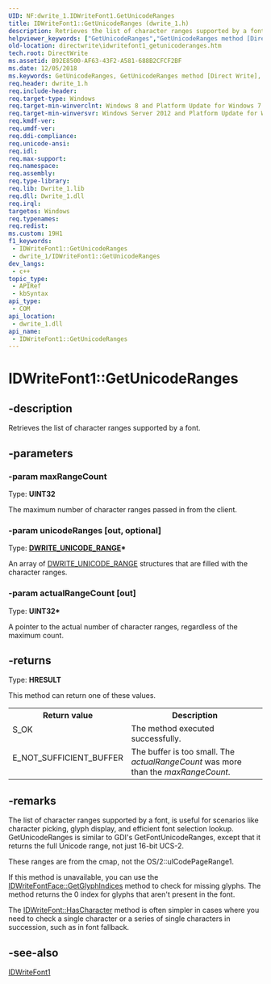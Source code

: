 ```yaml
---
UID: NF:dwrite_1.IDWriteFont1.GetUnicodeRanges
title: IDWriteFont1::GetUnicodeRanges (dwrite_1.h)
description: Retrieves the list of character ranges supported by a font.
helpviewer_keywords: ["GetUnicodeRanges","GetUnicodeRanges method [Direct Write]","GetUnicodeRanges method [Direct Write]","IDWriteFont1 interface","IDWriteFont1 interface [Direct Write]","GetUnicodeRanges method","IDWriteFont1.GetUnicodeRanges","IDWriteFont1::GetUnicodeRanges","directwrite.idwritefont1_getunicoderanges","dwrite_1/IDWriteFont1::GetUnicodeRanges"]
old-location: directwrite\idwritefont1_getunicoderanges.htm
tech.root: DirectWrite
ms.assetid: B92E8500-AF63-43F2-A581-688B2CFCF2BF
ms.date: 12/05/2018
ms.keywords: GetUnicodeRanges, GetUnicodeRanges method [Direct Write], GetUnicodeRanges method [Direct Write],IDWriteFont1 interface, IDWriteFont1 interface [Direct Write],GetUnicodeRanges method, IDWriteFont1.GetUnicodeRanges, IDWriteFont1::GetUnicodeRanges, directwrite.idwritefont1_getunicoderanges, dwrite_1/IDWriteFont1::GetUnicodeRanges
req.header: dwrite_1.h
req.include-header: 
req.target-type: Windows
req.target-min-winverclnt: Windows 8 and Platform Update for Windows 7 [desktop apps \| UWP apps]
req.target-min-winversvr: Windows Server 2012 and Platform Update for Windows Server 2008 R2 [desktop apps \| UWP apps]
req.kmdf-ver: 
req.umdf-ver: 
req.ddi-compliance: 
req.unicode-ansi: 
req.idl: 
req.max-support: 
req.namespace: 
req.assembly: 
req.type-library: 
req.lib: Dwrite_1.lib
req.dll: Dwrite_1.dll
req.irql: 
targetos: Windows
req.typenames: 
req.redist: 
ms.custom: 19H1
f1_keywords:
 - IDWriteFont1::GetUnicodeRanges
 - dwrite_1/IDWriteFont1::GetUnicodeRanges
dev_langs:
 - c++
topic_type:
 - APIRef
 - kbSyntax
api_type:
 - COM
api_location:
 - dwrite_1.dll
api_name:
 - IDWriteFont1::GetUnicodeRanges
---
```


# IDWriteFont1::GetUnicodeRanges


## -description

Retrieves the list of character ranges supported by a font.

## -parameters

### -param maxRangeCount

Type: <b>UINT32</b>

The maximum number of character ranges passed
    in from the client.

### -param unicodeRanges [out, optional]

Type: <b><a href="/windows/win32/api/dwrite_1/ns-dwrite_1-dwrite_unicode_range">DWRITE_UNICODE_RANGE</a>*</b>

An array of <a href="/windows/win32/api/dwrite_1/ns-dwrite_1-dwrite_unicode_range">DWRITE_UNICODE_RANGE</a> structures that are filled with the character ranges.

### -param actualRangeCount [out]

Type: <b>UINT32*</b>

A pointer to the actual number of character ranges,
    regardless of the maximum count.

## -returns

Type: <b>HRESULT</b>

This method can return one of these values.

<table>
<tr>
<th>Return value</th>
<th>Description</th>
</tr>
<tr>
<td width="40%">
<dl>
<dt>S_OK</dt>
</dl>
</td>
<td width="60%">
The method executed successfully.

</td>
</tr>
<tr>
<td width="40%">
<dl>
<dt>E_NOT_SUFFICIENT_BUFFER</dt>
</dl>
</td>
<td width="60%">
The buffer is too small.  The <i>actualRangeCount</i> was more than the <i>maxRangeCount</i>.

</td>
</tr>
</table>

## -remarks

The list of character ranges supported by a font, is
    useful for scenarios like character picking, glyph display, and
    efficient font selection lookup. GetUnicodeRanges is similar to GDI's
    GetFontUnicodeRanges, except that it returns the full Unicode range,
    not just 16-bit UCS-2.

These ranges are from the cmap, not the OS/2::ulCodePageRange1.

If this method is unavailable, you can use the <a href="/windows/win32/api/dwrite/nf-dwrite-idwritefontface-getglyphindices">IDWriteFontFace::GetGlyphIndices</a> method to check for missing glyphs.  The method returns the 0 index for glyphs that aren't present in the font.

 The <a href="/windows/win32/api/dwrite/nf-dwrite-idwritefont-hascharacter">IDWriteFont::HasCharacter</a> method is often simpler in cases where you need to check a single character or a series of single characters in succession, such as in font fallback.

## -see-also

<a href="/windows/win32/api/dwrite_1/nn-dwrite_1-idwritefont1">IDWriteFont1</a>

